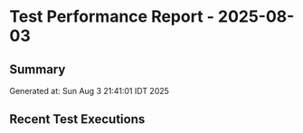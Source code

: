 # Test Performance Report - 2025-08-03

## Summary

Generated at: Sun Aug  3 21:41:01 IDT 2025

## Recent Test Executions

